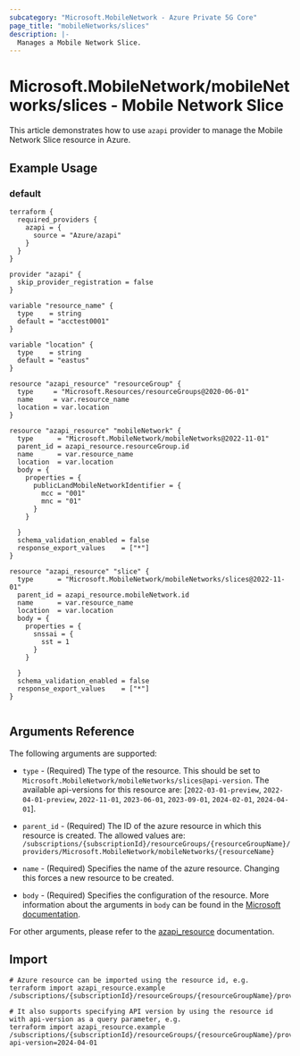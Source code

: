 ```yaml
---
subcategory: "Microsoft.MobileNetwork - Azure Private 5G Core"
page_title: "mobileNetworks/slices"
description: |-
  Manages a Mobile Network Slice.
---
```


# Microsoft.MobileNetwork/mobileNetworks/slices - Mobile Network Slice

This article demonstrates how to use `azapi` provider to manage the Mobile Network Slice resource in Azure.

## Example Usage

### default

```hcl
terraform {
  required_providers {
    azapi = {
      source = "Azure/azapi"
    }
  }
}

provider "azapi" {
  skip_provider_registration = false
}

variable "resource_name" {
  type    = string
  default = "acctest0001"
}

variable "location" {
  type    = string
  default = "eastus"
}

resource "azapi_resource" "resourceGroup" {
  type     = "Microsoft.Resources/resourceGroups@2020-06-01"
  name     = var.resource_name
  location = var.location
}

resource "azapi_resource" "mobileNetwork" {
  type      = "Microsoft.MobileNetwork/mobileNetworks@2022-11-01"
  parent_id = azapi_resource.resourceGroup.id
  name      = var.resource_name
  location  = var.location
  body = {
    properties = {
      publicLandMobileNetworkIdentifier = {
        mcc = "001"
        mnc = "01"
      }
    }

  }
  schema_validation_enabled = false
  response_export_values    = ["*"]
}

resource "azapi_resource" "slice" {
  type      = "Microsoft.MobileNetwork/mobileNetworks/slices@2022-11-01"
  parent_id = azapi_resource.mobileNetwork.id
  name      = var.resource_name
  location  = var.location
  body = {
    properties = {
      snssai = {
        sst = 1
      }
    }

  }
  schema_validation_enabled = false
  response_export_values    = ["*"]
}


```



## Arguments Reference

The following arguments are supported:

* `type` - (Required) The type of the resource. This should be set to `Microsoft.MobileNetwork/mobileNetworks/slices@api-version`. The available api-versions for this resource are: [`2022-03-01-preview`, `2022-04-01-preview`, `2022-11-01`, `2023-06-01`, `2023-09-01`, `2024-02-01`, `2024-04-01`].

* `parent_id` - (Required) The ID of the azure resource in which this resource is created. The allowed values are:  
  `/subscriptions/{subscriptionId}/resourceGroups/{resourceGroupName}/providers/Microsoft.MobileNetwork/mobileNetworks/{resourceName}`

* `name` - (Required) Specifies the name of the azure resource. Changing this forces a new resource to be created.

* `body` - (Required) Specifies the configuration of the resource. More information about the arguments in `body` can be found in the [Microsoft documentation](https://learn.microsoft.com/en-us/azure/templates/Microsoft.MobileNetwork/mobileNetworks/slices?pivots=deployment-language-terraform).

For other arguments, please refer to the [azapi_resource](https://registry.terraform.io/providers/Azure/azapi/latest/docs/resources/resource) documentation.

## Import

 ```shell
 # Azure resource can be imported using the resource id, e.g.
 terraform import azapi_resource.example /subscriptions/{subscriptionId}/resourceGroups/{resourceGroupName}/providers/Microsoft.MobileNetwork/mobileNetworks/{resourceName}/slices/{resourceName}
 
 # It also supports specifying API version by using the resource id with api-version as a query parameter, e.g.
 terraform import azapi_resource.example /subscriptions/{subscriptionId}/resourceGroups/{resourceGroupName}/providers/Microsoft.MobileNetwork/mobileNetworks/{resourceName}/slices/{resourceName}?api-version=2024-04-01
 ```
